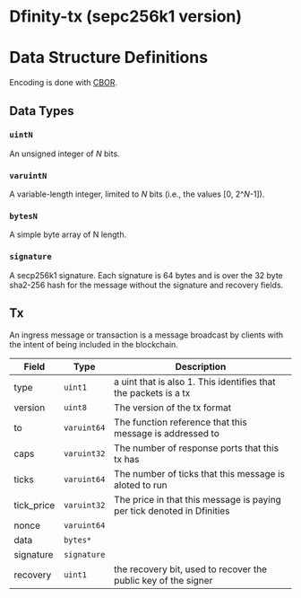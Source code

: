 #  Dfinity-tx (sepc256k1 version)

# Data Structure Definitions

Encoding is done with [CBOR](https://en.wikipedia.org/wiki/CBOR).

## Data Types

### `uintN`
An unsigned integer of _N_ bits.

### `varuintN`
A variable-length integer, limited to _N_ bits (i.e., the values [0, 2^_N_-1]).

### `bytesN`
A simple byte array of N length.

### `signature`
A secp256k1 signature. Each signature is 64 bytes and is over the 32 byte sha2-256 hash for the message without the signature and recovery fields.

## Tx
An ingress message or transaction is a message broadcast by clients with the intent of being included in the blockchain.

| Field | Type | Description |
|-------|------|-------------|
| type  | `uint1` | a uint that is also 1. This identifies that the packets is a tx|
| version | `uint8` | The version of the tx format|
| to | `varuint64` | The function reference that this message is addressed to |
| caps | `varuint32` | The number of response ports that this tx has |
| ticks | `varuint64` | The number of ticks that this message is aloted to run |
| tick_price | `varuint32` | The price in that this message is paying per tick denoted in Dfinities |
| nonce | `varuint64` ||
| data | `bytes*` ||
| signature | `signature` ||
| recovery | `uint1` | the recovery bit, used to recover the public key of the signer|
